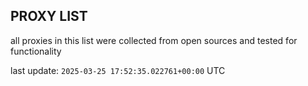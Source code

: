 ## PROXY LIST

all proxies in this list were collected from open sources and tested for functionality

last update: `2025-03-25 17:52:35.022761+00:00` UTC